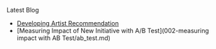 Latest Blog 

* [Developing Artist Recommendation ](01-artist_recommendation.MD)
* [Measuring Impact of New Initiative with A/B Test](002-measuring impact with AB Test/ab_test.md)
<!-- * [Give Offer to Right User](003-making your customer stay/targeting_problem.md) -->